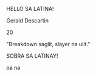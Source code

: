 
HELLO SA LATINA!

Gerald Descartin

20

"Breakdown saglit, slayer na ulit."

SOBRA SA LATINAY!

oa na
